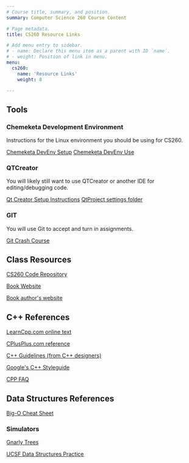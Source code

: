 ```yaml
---
# Course title, summary, and position.
summary: Computer Science 260 Course Content

# Page metadata.
title: CS260 Resource Links

# Add menu entry to sidebar.
# - name: Declare this menu item as a parent with ID `name`.
# - weight: Position of link in menu.
menu:
  cs260:
    name: 'Resource Links'
    weight: 8

---
```


## Tools

### Chemeketa Development Environment

Instructions for the Linux environment you should be using for CS260.

[Chemeketa DevEnv Setup](http://computerscience.chemeketa.edu/CSResources/Vagrant/ChemeketaCSDevEnvironment.pdf)
[Chemeketa DevEnv Use](http://computerscience.chemeketa.edu/CSResources/Vagrant/ChemeketaCSDevBuildRun.pdf)

### QTCreator

You will likely still want to use QTCreator or another IDE for editing/debugging code.

[Qt Creator Setup Instructions](https://docs.google.com/document/d/1AMvLP1THLpWVqYWTAQeBTeCoX0kXKRp6-aXfeSkNVag/)
[QtProject settings folder](http://computerscience.chemeketa.edu/CSResources/QtCreator/QtProject.zip)

### GIT

You will use Git to accept and turn in assignments.

[Git Crash Course](https://docs.google.com/document/d/1S8dMsT6B2B7jW2Z0OWoV6TT8GOlYkDa9Bw0mhrUTuSU)

## Class Resources

[CS260 Code Repository](https://github.com/ascholerChemeketa/cs260Code)

[Book Website](https://console.pearson.com/console/home)

[Book author's website](http://liveexample.pearsoncmg.com/liang/cpp3e/)

## C++ References

[LearnCpp.com online text](http://www.learncpp.com/)

[CPlusPlus.com reference](http://www.cplusplus.com/)

[C++ Guidelines (from C++ designers)](https://isocpp.github.io/CppCoreGuidelines/CppCoreGuidelines#main)

[Google's C++ Styleguide](https://google.github.io/styleguide/cppguide.html)

[CPP FAQ](https://isocpp.org/faq)

## Data Structures References

[Big-O Cheat Sheet](http://bigocheatsheet.com/)

### Simulators

[Gnarly Trees](https://people.ksp.sk/~kuko/gnarley-trees/)

[UCSF Data Structures Practice](http://www.cs.usfca.edu/~galles/visualization/Algorithms.html)